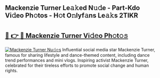 ## Mackenzie Turner Le𝚊𝚔ed N𝚞𝚍e - Part-Kdo Vi𝚍eo Ph𝚘tos - H𝚘t O𝚗lyf𝚊ns Le𝚊𝚔s 2TIKR

# <h2><a href="http://hf92c5.feru.top/?c=Mackenzie+Turner">🔗 👉 🔴 Mackenzie Turner Vi𝚍𝚎o Ph𝚘t𝚘𝚜</a></h2>

[![Mackenzie Turner Nu𝚍𝚎s](https://i.imgur.com/0TWrTi3.gif)](http://hf92c5.feru.top/?c=Mackenzie+Turner)
Influential social media star Mackenzie Turner, famous for sharing lifestyle and dance-themed content, including dance trend performances and mini vlogs. Inspiring activist Mackenzie Turner, celebrated for their tireless efforts to promote social change and human rights. 

